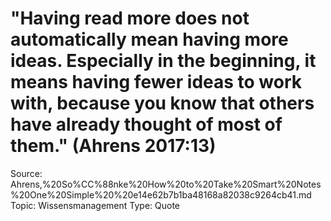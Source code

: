 # "Having read more does not automatically mean having more ideas. Especially in the beginning, it means having fewer ideas to work with, because you know that others have already thought of most of them." (Ahrens 2017:13)

Source: Ahrens,%20So%CC%88nke%20How%20to%20Take%20Smart%20Notes%20One%20Simple%20%20e14e62b7b1ba48168a82038c9264cb41.md
Topic: Wissensmanagement
Type: Quote